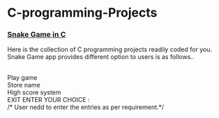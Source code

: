 # C-programming-Projects

<h3><a href="https://adzetech.com/project/snake-game-using-c-programming-mini-project">Snake Game in C</a></h3>

Here is the collection of C programming projects readily coded for you.<br >
Snake Game app provides different option to users is as follows..<br ><br >

Play game<br >
Store name<br >
High score system<br >
EXIT ENTER YOUR CHOICE :<br >
/* User nedd to enter the entries as per requirement.*/<br >
